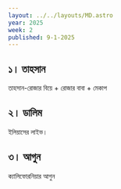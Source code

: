 ```yaml
---
layout: ../../layouts/MD.astro
year: 2025
week: 2
published: 9-1-2025
---
```

## ১। তাহসান
তাহসান-রোজার বিয়ে + রোজার বাবা + মেকাপ 
## ২। ডালিম 
ইলিয়াসের লাইভ। 
## ৩। আগুন
ক্যালিফোরনিয়ার আগুন